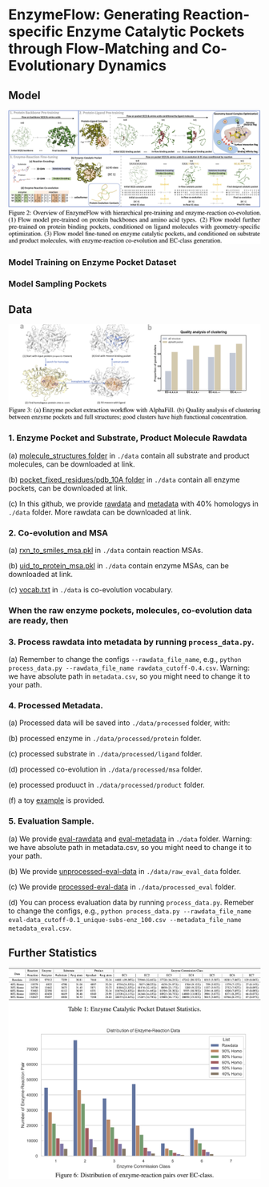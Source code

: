# EnzymeFlow: Generating Reaction-specific Enzyme Catalytic Pockets through Flow-Matching and Co-Evolutionary Dynamics

## Model
![enzymeflow](./image/enzymeflow.jpg)


### Model Training on Enzyme Pocket Dataset

### Model Sampling Pockets


## Data
![pocket](./image/pocket.jpg)

### 1. Enzyme Pocket and Substrate, Product Molecule Rawdata
   
   (a) [molecule_structures folder](https://github.com/WillHua127/EnzymeFlow/tree/main/data/molecule_structures) in ```./data``` contain all substrate and product molecules, can be downloaded at link.
   
   (b) [pocket_fixed_residues/pdb_10A folder](https://github.com/WillHua127/EnzymeFlow/tree/main/data/pocket_fixed_residues/pdb_10A) in ```./data``` contain all enzyme pockets, can be downloaded at link.

   (c) In this github, we provide [rawdata](https://github.com/WillHua127/EnzymeFlow/blob/main/data/rawdata_cutoff-0.4.csv) and [metadata](https://github.com/WillHua127/EnzymeFlow/blob/main/data/metadata_cutoff-0.4.csv) with 40% homologys in ```./data``` folder. More rawdata can be downloaded at link.



### 2. Co-evolution and MSA
   
   (a) [rxn_to_smiles_msa.pkl](https://github.com/WillHua127/EnzymeFlow/blob/main/data/rxn_to_smiles_msa.pkl) in ```./data``` contain reaction MSAs.
   
   (b) [uid_to_protein_msa.pkl](link) in ```./data``` contain enzyme MSAs, can be downloaded at link.

   (c) [vocab.txt](https://github.com/WillHua127/EnzymeFlow/blob/main/data/vocab.txt) in ```./data``` is co-evolution vocabulary.


### When the raw enzyme pockets, molecules, co-evolution data are ready, then

### 3. Process rawdata into metadata by running ```process_data.py```.
   
   (a) Remember to change the configs ```--rawdata_file_name```, e.g., ```python process_data.py --rawdata_file_name rawdata_cutoff-0.4.csv```. Warning: we have absolute path in ```metadata.csv```, so you might need to change it to your path.

   
### 4. Processed Metadata.

   (a) Processed data will be saved into ```./data/processed``` folder, with:
   
   (b) processed enzyme in ```./data/processed/protein``` folder.

   (c) processed substrate in ```./data/processed/ligand``` folder.

   (d) processed co-evolution in ```./data/processed/msa``` folder.

   (e) processed produuct in ```./data/processed/product``` folder.

   (f) a toy [example](https://github.com/WillHua127/EnzymeFlow/tree/main/data/processed) is provided.


### 5. Evaluation Sample.
   
   (a) We provide [eval-rawdata](https://github.com/WillHua127/EnzymeFlow/blob/main/data/eval-data_cutoff-0.1_unique-subs-enz_100.csv) and [eval-metadata](https://github.com/WillHua127/EnzymeFlow/blob/main/data/metadata_eval.csv) in ```./data``` folder. Warning: we have absolute path in metadata.csv, so you might need to change it to your path.

   (b) We provide [unprocessed-eval-data](https://github.com/WillHua127/EnzymeFlow/tree/main/data/raw_eval_data) in ```./data/raw_eval_data``` folder.

   (c) We provide [processed-eval-data](https://github.com/WillHua127/EnzymeFlow/tree/main/data/processed_eval) in ```./data/processed_eval``` folder.

   (d) You can process evaluation data by running ```process_data.py```. Remeber to change the configs, e.g., ```python process_data.py --rawdata_file_name eval-data_cutoff-0.1_unique-subs-enz_100.csv --metadata_file_name metadata_eval.csv```.






## Further Statistics
![distribution](./image/distribution.jpg)

